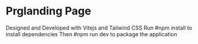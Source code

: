 # Prglanding Page
Designed and Developed with Vitejs and Tailwind CSS
Run #npm install to install dependencies
Then #npm run dev to package the application
